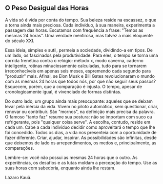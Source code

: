## O Peso Desigual das Horas

A vida só é vida por conta do tempo. Sua beleza reside na escassez, o que a torna ainda mais preciosa. Cada indivíduo, à sua maneira, experimenta a passagem das horas. Escutamos com frequência a frase: "Temos as mesmas 24 horas". Uma verdade mentirosa, mas talvez a mais eloquente do século XXI.

Essa ideia, simples e sutil, permeia a sociedade, dividindo-a em tipos. De um lado, os fascinados pela produtividade. Para eles, o tempo se torna uma corrida frenética contra o relógio: método x, modo caverna, caderno inteligente, rotinas minuciosamente calculadas, tudo para se tornarem irreconhecíveis em apenas seis meses, espremendo cada segundo para "produzir" mais. Afinal, se Elon Musk e Bill Gates revolucionaram o mundo com as mesmas 24 horas que todos nós, por que não seguir seus passos? Esquecem, porém, que a comparação é injusta. O tempo, apesar de cronologicamente igual, é vivenciado de formas distintas.

Do outro lado, um grupo ainda mais preocupante: aqueles que se deixam levar pela inércia da vida. Vivem no piloto automático, sem questionar, criar, renovar ou contribuir. São "mornos", na definição mais precisa da palavra. O famoso "tanto faz" resume sua postura: não se importam com suco ou refrigerante, pois "qualquer coisa serve".
A escolha, contudo, reside em cada um. Cabe a cada indivíduo decidir como aproveitará o tempo que lhe foi concedido. Todos os dias, a vida nos presenteia com a oportunidade de fazer diferente. Criar, ajudar, inspirar.  As possibilidades são infinitas, desde que deixemos de lado os arrependimentos, os medos e, principalmente, as comparações.

Lembre-se: você não possui as mesmas 24 horas que o outro. As experiências, os desafios e as lutas moldam a percepção do tempo. Use as suas horas com sabedoria, enquanto ainda lhe restam. 

Lázaro Kauã.

